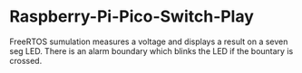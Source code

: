 # Raspberry-Pi-Pico-Switch-Play
FreeRTOS sumulation measures a voltage and displays a result on a seven seg LED.  There is an alarm boundary which blinks the LED if the bountary is crossed.
